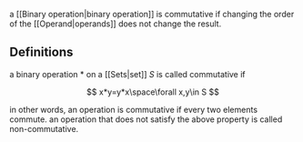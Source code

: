 a [[Binary operation|binary operation]] is commutative if changing the order of the [[Operand|operands]] does not change the result.

## Definitions

a binary operation $*$ on a [[Sets|set]] $S$ is called commutative if

$$
x*y=y*x\space\forall x,y\in S
$$

in other words, an operation is commutative if every two elements commute. an operation that does not satisfy the above property is called non-commutative. 

